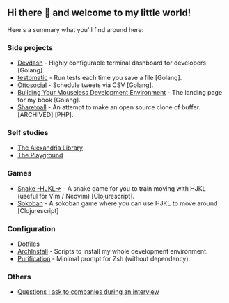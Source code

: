 ## Hi there 👋 and welcome to my little world!

Here's a summary what you'll find around here:

### Side projects

* [Devdash](https://github.com/Phantas0s/devdash) - Highly configurable terminal dashboard for developers [Golang].
* [testomatic](https://github.com/Phantas0s/testomatic) - Run tests each time you save a file [Golang].
* [Ottosocial](https://github.com/Phantas0s/ottosocial) - Schedule tweets via CSV [Golang].
* [Building Your Mouseless Development Environment](https://github.com/Phantas0s/mouseless-dev) - The landing page for my book [Golang].
* [Sharetoall](https://github.com/Phantas0s/sharetoall) - An attempt to make an open source clone of buffer. [ARCHIVED] [PHP].

### Self studies

* [The Alexandria Library](https://github.com/Phantas0s/alexandria-library)
* [The Playground](https://github.com/Phantas0s/playground)

### Games

* [Snake -HJKL->](https://github.com/Phantas0s/snake.hjkl) - A snake game for you to train moving with HJKL (useful for Vim / Neovim) [Clojurescript].
* [Sokoban](https://github.com/Phantas0s/sokoban) - A sokoban game where you can use HJKL to move around [Clojurescript]

### Configuration

* [Dotfiles](https://github.com/Phantas0s/.dotfiles)
* [ArchInstall](https://github.com/Phantas0s/ArchInstall) - Scripts to install my whole development environment.
* [Purification](https://github.com/Phantas0s/purification) - Minimal prompt for Zsh (without dependency).

### Others

* [Questions I ask to companies during an interview](https://github.com/Phantas0s/questions-job-interview)

